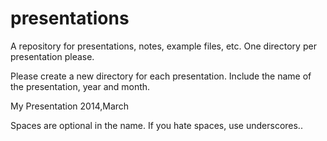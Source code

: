 presentations
=============

A repository for presentations, notes, example files, etc. One directory per presentation please.

Please create a new directory for each presentation.
Include the name of the presentation, year and month.

My Presentation 2014,March

Spaces are optional in the name. If you hate spaces, use underscores..


